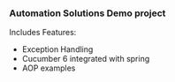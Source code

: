 ### Automation Solutions Demo project

Includes Features:
- Exception Handling
- Cucumber 6 integrated with spring
- AOP examples

